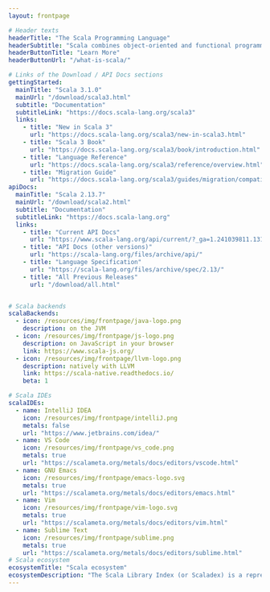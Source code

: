 ```yaml
---
layout: frontpage

# Header texts
headerTitle: "The Scala Programming Language"
headerSubtitle: "Scala combines object-oriented and functional programming in one concise, high-level language. Scala's static types help avoid bugs in complex applications, and its JVM and JavaScript runtimes let you build high-performance systems with easy access to huge ecosystems of libraries."
headerButtonTitle: "Learn More"
headerButtonUrl: "/what-is-scala/"

# Links of the Download / API Docs sections
gettingStarted:
  mainTitle: "Scala 3.1.0"
  mainUrl: "/download/scala3.html"
  subtitle: "Documentation"
  subtitleLink: "https://docs.scala-lang.org/scala3"
  links:
    - title: "New in Scala 3"
      url: "https://docs.scala-lang.org/scala3/new-in-scala3.html"
    - title: "Scala 3 Book"
      url: "https://docs.scala-lang.org/scala3/book/introduction.html"
    - title: "Language Reference"
      url: "https://docs.scala-lang.org/scala3/reference/overview.html"
    - title: "Migration Guide"
      url: "https://docs.scala-lang.org/scala3/guides/migration/compatibility-intro.html"
apiDocs:
  mainTitle: "Scala 2.13.7"
  mainUrl: "/download/scala2.html"
  subtitle: "Documentation"
  subtitleLink: "https://docs.scala-lang.org"
  links:
    - title: "Current API Docs"
      url: "https://www.scala-lang.org/api/current/?_ga=1.241039811.1310790544.1468501313"
    - title: "API Docs (other versions)"
      url: "https://scala-lang.org/files/archive/api/"
    - title: "Language Specification"
      url: "https://scala-lang.org/files/archive/spec/2.13/"
    - title: "All Previous Releases"
      url: "/download/all.html"


# Scala backends
scalaBackends:
  - icon: /resources/img/frontpage/java-logo.png
    description: on the JVM
  - icon: /resources/img/frontpage/js-logo.png
    description: on JavaScript in your browser
    link: https://www.scala-js.org/
  - icon: /resources/img/frontpage/llvm-logo.png
    description: natively with LLVM
    link: https://scala-native.readthedocs.io/
    beta: 1

# Scala IDEs
scalaIDEs:
  - name: IntelliJ IDEA
    icon: /resources/img/frontpage/intelliJ.png
    metals: false
    url: "https://www.jetbrains.com/idea/"
  - name: VS Code
    icon: /resources/img/frontpage/vs_code.png
    metals: true
    url: "https://scalameta.org/metals/docs/editors/vscode.html"
  - name: GNU Emacs
    icon: /resources/img/frontpage/emacs-logo.svg
    metals: true
    url: "https://scalameta.org/metals/docs/editors/emacs.html"
  - name: Vim
    icon: /resources/img/frontpage/vim-logo.svg
    metals: true
    url: "https://scalameta.org/metals/docs/editors/vim.html"
  - name: Sublime Text
    icon: /resources/img/frontpage/sublime.png
    metals: true
    url: "https://scalameta.org/metals/docs/editors/sublime.html"
# Scala ecosystem
ecosystemTitle: "Scala ecosystem"
ecosystemDescription: "The Scala Library Index (or Scaladex) is a representation of a map of all published Scala libraries. With Scaladex, a developer can now query more than 175,000 releases of Scala libraries. Scaladex is officially supported by Scala Center."
---
```

